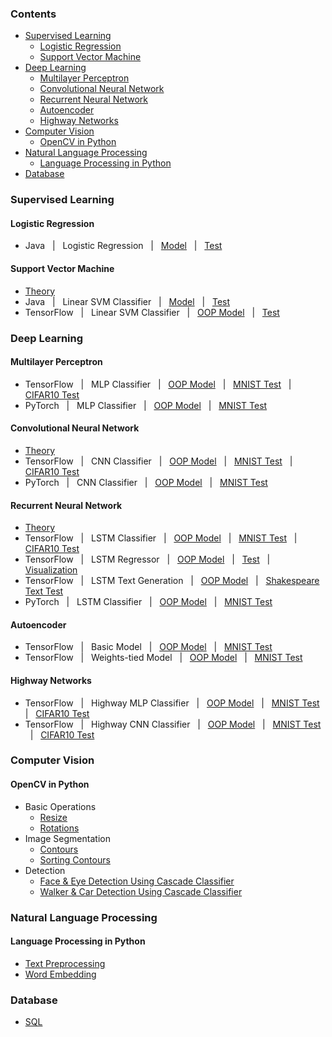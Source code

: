 ### Contents
* [Supervised Learning](https://github.com/zhedongzheng/finch#supervised-learning)
    * [Logistic Regression](https://github.com/zhedongzheng/finch#logistic-regression)
    * [Support Vector Machine](https://github.com/zhedongzheng/finch#support-vector-machine)
* [Deep Learning](https://github.com/zhedongzheng/finch#deep-learning)
    * [Multilayer Perceptron](https://github.com/zhedongzheng/finch#multilayer-perceptron)
    * [Convolutional Neural Network](https://github.com/zhedongzheng/finch#convolutional-neural-network)
    * [Recurrent Neural Network](https://github.com/zhedongzheng/finch#recurrent-neural-network)
    * [Autoencoder](https://github.com/zhedongzheng/finch#autoencoder)
    * [Highway Networks](https://github.com/zhedongzheng/finch#highway-networks)
* [Computer Vision](https://github.com/zhedongzheng/finch#computer-vision)
    * [OpenCV in Python](https://github.com/zhedongzheng/finch#opencv-in-python)
* [Natural Language Processing](https://github.com/zhedongzheng/finch#natural-language-processing)
    * [Language Processing in Python](https://github.com/zhedongzheng/finch#language-processing-in-python)
* [Database](https://github.com/zhedongzheng/finch#database)
### Supervised Learning
#### Logistic Regression
* Java &nbsp; | &nbsp; Logistic Regression &nbsp; | &nbsp; [Model](https://github.com/zhedongzheng/finch/blob/master/java-models/LogisticRegression.java) &nbsp; | &nbsp; [Test](https://github.com/zhedongzheng/finch/blob/master/java-models/LogisticRegressionTest.java)
#### Support Vector Machine
* [Theory](https://zhedongzheng.github.io/finch/svm)
* Java &nbsp; | &nbsp; Linear SVM Classifier &nbsp; | &nbsp; [Model](https://github.com/zhedongzheng/finch/blob/master/java-models/LinearSVM.java) &nbsp; | &nbsp; [Test](https://github.com/zhedongzheng/finch/blob/master/java-models/LinearSVMTest.java)
* TensorFlow &nbsp; | &nbsp; Linear SVM Classifier &nbsp; | &nbsp; [OOP Model](https://github.com/zhedongzheng/finch/blob/master/tensorflow-models/svm_linear_clf.py) &nbsp; | &nbsp; [Test](https://github.com/zhedongzheng/finch/blob/master/tensorflow-models/svm_linear_clf_test.py)
### Deep Learning
#### Multilayer Perceptron
* TensorFlow &nbsp; | &nbsp; MLP Classifier &nbsp; | &nbsp; [OOP Model](https://github.com/zhedongzheng/finch/blob/master/tensorflow-models/mlp_clf.py) &nbsp; | &nbsp; [MNIST Test](https://github.com/zhedongzheng/finch/blob/master/tensorflow-models/mlp_clf_mnist_test.py) &nbsp; | &nbsp; [CIFAR10 Test](https://github.com/zhedongzheng/finch/blob/master/tensorflow-models/mlp_clf_cifar10_test.py)
* PyTorch &nbsp; | &nbsp; MLP Classifier &nbsp; | &nbsp; [OOP Model](https://github.com/zhedongzheng/finch/blob/master/torch-models/mlp_clf.py) &nbsp; | &nbsp; [MNIST Test](https://github.com/zhedongzheng/finch/blob/master/torch-models/mlp_clf_test.py)
#### Convolutional Neural Network
* [Theory](https://zhedongzheng.github.io/finch/conv)
* TensorFlow &nbsp; | &nbsp; CNN Classifier &nbsp; | &nbsp; [OOP Model](https://github.com/zhedongzheng/finch/blob/master/tensorflow-models/conv_clf.py) &nbsp; | &nbsp; [MNIST Test](https://github.com/zhedongzheng/finch/blob/master/tensorflow-models/conv_clf_mnist_test.py) &nbsp; | &nbsp; [CIFAR10 Test](https://github.com/zhedongzheng/finch/blob/master/tensorflow-models/conv_clf_cifar10_test.py)
* PyTorch &nbsp; | &nbsp; CNN Classifier &nbsp; | &nbsp; [OOP Model](https://github.com/zhedongzheng/finch/blob/master/torch-models/cnn_clf.py) &nbsp; | &nbsp; [MNIST Test](https://github.com/zhedongzheng/finch/blob/master/torch-models/cnn_clf_test.py)
#### Recurrent Neural Network
* [Theory](https://zhedongzheng.github.io/finch/rnn) 
 * TensorFlow &nbsp; | &nbsp; LSTM Classifier &nbsp; | &nbsp; [OOP Model](https://github.com/zhedongzheng/finch/blob/master/tensorflow-models/rnn_clf.py) &nbsp; | &nbsp; [MNIST Test](https://github.com/zhedongzheng/finch/blob/master/tensorflow-models/rnn_clf_mnist_test.py) &nbsp; | &nbsp; [CIFAR10 Test](https://github.com/zhedongzheng/finch/blob/master/tensorflow-models/rnn_clf_cifar10_test.py)
 * TensorFlow &nbsp; | &nbsp; LSTM Regressor &nbsp; | &nbsp; [OOP Model](https://github.com/zhedongzheng/finch/blob/master/tensorflow-models/rnn_regr.py) &nbsp; | &nbsp; [Test](https://github.com/zhedongzheng/finch/blob/master/tensorflow-models/rnn_regr_test.py) &nbsp; | &nbsp; [Visualization](https://github.com/zhedongzheng/finch/blob/master/assets/rnn_regr_plot.gif)
 * TensorFlow &nbsp; | &nbsp; LSTM Text Generation &nbsp; | &nbsp; [OOP Model](https://github.com/zhedongzheng/finch/blob/master/tensorflow-models/rnn_text_gen.py) &nbsp; | &nbsp; [Shakespeare Text Test](https://github.com/zhedongzheng/finch/blob/master/tensorflow-models/rnn_text_gen_test.py)
  * PyTorch &nbsp; | &nbsp; LSTM Classifier &nbsp; | &nbsp; [OOP Model](https://github.com/zhedongzheng/finch/blob/master/torch-models/rnn_clf.py) &nbsp; | &nbsp; [MNIST Test](https://github.com/zhedongzheng/finch/blob/master/torch-models/rnn_clf_test.py)
#### Autoencoder
* TensorFlow &nbsp; | &nbsp; Basic Model &nbsp; | &nbsp; [OOP Model](https://github.com/zhedongzheng/finch/blob/master/tensorflow-models/autoencoder.py) &nbsp; | &nbsp; [MNIST Test](https://github.com/zhedongzheng/finch/blob/master/tensorflow-models/autoencoder_mnist_test.py)
* TensorFlow &nbsp; | &nbsp; Weights-tied Model &nbsp; | &nbsp; [OOP Model](https://github.com/zhedongzheng/finch/blob/master/tensorflow-models/autoencoder_tied_w.py) &nbsp; | &nbsp; [MNIST Test](https://github.com/zhedongzheng/finch/blob/master/tensorflow-models/autoencoder_tied_w_mnist_test.py)
#### Highway Networks
* TensorFlow &nbsp; | &nbsp; Highway MLP Classifier &nbsp; | &nbsp; [OOP Model](https://github.com/zhedongzheng/finch/blob/master/tensorflow-models/hn_mlp_clf.py) &nbsp; | &nbsp; [MNIST Test](https://github.com/zhedongzheng/finch/blob/master/tensorflow-models/hn_mlp_clf_mnist_test.py) &nbsp; | &nbsp; [CIFAR10 Test](https://github.com/zhedongzheng/finch/blob/master/tensorflow-models/hn_mlp_clf_cifar10_test.py)
* TensorFlow &nbsp; | &nbsp; Highway CNN Classifier &nbsp; | &nbsp; [OOP Model](https://github.com/zhedongzheng/finch/blob/master/tensorflow-models/hn_conv_clf.py) &nbsp; | &nbsp; [MNIST Test](https://github.com/zhedongzheng/finch/blob/master/tensorflow-models/hn_conv_clf_mnist_test.py) &nbsp; | &nbsp; [CIFAR10 Test](https://github.com/zhedongzheng/finch/blob/master/tensorflow-models/hn_conv_clf_cifar10_test.py)
### Computer Vision
#### OpenCV in Python
* Basic Operations
  * [Resize](https://github.com/zhedongzheng/finch/blob/master/computer-vision/resize.ipynb)
  * [Rotations](https://github.com/zhedongzheng/finch/blob/master/computer-vision/rotations.ipynb)
* Image Segmentation
  * [Contours](https://github.com/zhedongzheng/finch/blob/master/computer-vision/contours.ipynb)
  * [Sorting Contours](https://github.com/zhedongzheng/finch/blob/master/computer-vision/sorting-contours.ipynb)
* Detection
  * [Face & Eye Detection Using Cascade Classifier](https://github.com/zhedongzheng/finch/blob/master/computer-vision/face-eye-detection.ipynb)
  * [Walker & Car Detection Using Cascade Classifier](https://github.com/zhedongzheng/finch/blob/master/computer-vision/car-walker-detection.ipynb)
### Natural Language Processing
#### Language Processing in Python
* [Text Preprocessing](https://github.com/zhedongzheng/finch/blob/master/natural-language-processing/text-preprocessing.ipynb)
* [Word Embedding](https://github.com/zhedongzheng/finch/blob/master/natural-language-processing/word-embedding.ipynb)
### Database
* [SQL](https://github.com/zhedongzheng/finch/blob/master/database/postgresql.md)

